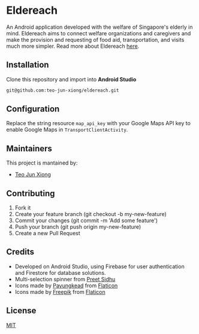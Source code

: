 # Eldereach
An Android application developed with the welfare of Singapore's elderly in mind. Eldereach aims to connect welfare organizations and caregivers and make the provision and requesting of food aid, transportation, and visits much more simpler. Read more about Eldereach [here](ABOUT). 

## Installation
Clone this repository and import into **Android Studio**
```bash
git@github.com:teo-jun-xiong/eldereach.git
```

## Configuration
Replace the string resource `map_api_key` with your Google Maps API key to enable Google Maps in `TransportClientActivity`. 

## Maintainers
This project is mantained by:
* [Teo Jun Xiong](http://github.com/teo-jun-xiong)

## Contributing

1. Fork it
2. Create your feature branch (git checkout -b my-new-feature)
3. Commit your changes (git commit -m 'Add some feature')
5. Push your branch (git push origin my-new-feature)
6. Create a new Pull Request

## Credits
- Developed on Android Studio, using Firebase for user authentication and Firestore for database solutions.
- Multi-selection spinner from [Preet Sidhu](https://github.com/prsidhu/MultiSelectSpinner)
- Icons made by [Payungkead](https://www.flaticon.com/authors/payungkead) from [Flaticon](https://www.flaticon.com/Flaticon)
- Icons made by [Freepik](https://www.flaticon.com/authors/freepik) from [Flaticon](https://www.flaticon.com/Flaticon)

## License
[MIT](https://choosealicense.com/licenses/mit/)
